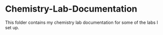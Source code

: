 # Chemistry-Lab-Documentation
This folder contains my chemistry lab documentation for some of the labs I set up. 
